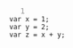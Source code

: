 <style>
.code-container {
  counter-reset: linenumber;
}

.code-container pre {
  counter-increment: linenumber;
  margin-top: 0;
  margin-bottom: 0;
}

.code-container pre:before {
  content: counter(linenumber);
  display: inline-block;
  padding-right: 0.5em;
  width: 2em;
  text-align: right;
  color: #999;
}
</style>

<div class="code-container">
  <pre><code>
var x = 1;
var y = 2;
var z = x + y;
  </code></pre>
</div>
